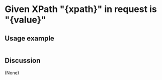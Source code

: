 
Given XPath "{xpath}" in request is "{value}"
=============================================================================================================

Usage example
-------------

```
```

Discussion
----------

(None)